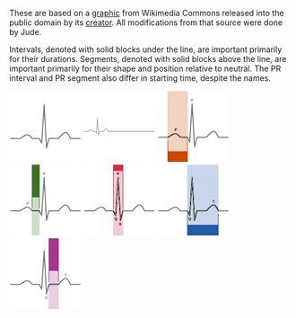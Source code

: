 These are based on a [graphic](https://commons.wikimedia.org/wiki/File:SinusRhythmLabels.svg) from Wikimedia Commons released into the public domain by its [creator](https://en.wikipedia.org/wiki/User:Agateller). All modifications from that source were done by Jude.

Intervals, denoted with solid blocks under the line, are important primarily for their durations. Segments, denoted with solid blocks above the line, are important primarily for their shape and position relative to neutral. The PR interval and PR segment also differ in starting time, despite the names.

![Sinus Rhythm](sinus_rhythm.png)
![Flatline](flatline.png)
![PR Interval](pr_interval.png)
![PR Segment](pr_segment.png)
![QRS Complex](qrs_complex.png)
![QT Interval](qt_interval.png)
![ST Interval](st_interval.png)
